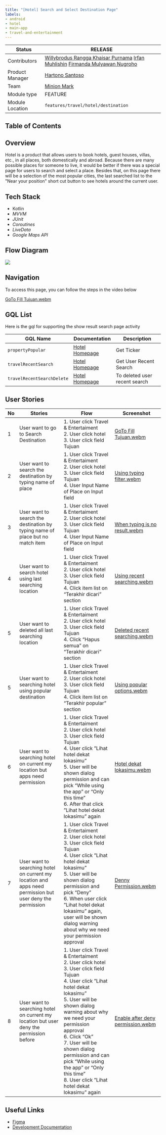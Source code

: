 ```yaml
---
title: "[Hotel] Search and Select Destination Page"
labels:
- android
- hotel
- main-app
- travel-and-entertainment
---
```



| **Status** | <!--start status:GREEN-->RELEASE<!--end status--> |
| --- | --- |
| Contributors | [Willybrodus Rangga Khaisar Purnama](https://tokopedia.atlassian.net/wiki/people/62cb5c393d382dfc9c5f11d2?ref=confluence) [Irfan Muhlishin](https://tokopedia.atlassian.net/wiki/people/5bfe19e5128c7106f57662cc?ref=confluence) [Firmanda Mulyawan Nugroho](https://tokopedia.atlassian.net/wiki/people/5d91c148fdfa560dcc3a040f?ref=confluence)  |
| Product Manager | [Hartono Santoso](https://tokopedia.atlassian.net/wiki/people/5c6f1fc4017b4a53c68aa479?ref=confluence)  |
| Team | [Minion Mark](https://tokopedia.atlassian.net/people/team/54372146-8afa-46e4-8de3-783c53a0cc3b)  |
| Module type | <!--start status:RED-->FEATURE<!--end status--> |
| Module Location | `features/travel/hotel/destination` |

## Table of Contents

<!--toc-->

## Overview

Hotel is a product that allows users to book hotels, guest houses, villas, etc., in all places, both domestically and abroad. Because there are many possible places for someone to live, it would be better if there was a special page for users to search and select a place. Besides that, on this page there will be a selection of the most popular cities, the last searched list to the "Near your position" short cut button to see hotels around the current user.

## Tech Stack

- Kotlin
- *MVVM*
- *JUnit*
- *Coroutines*
- *LiveData*
- *Google Maps API*

## Flow Diagram

![](http://docs-android.tokopedia.net/images/docs/features/Hotel-Search-Selected-Destination.png)

## Navigation

To access this page, you can follow the steps in the video below

[GoTo Fill Tujuan.webm](/wiki/download/attachments/2223047492/GoTo%20Fill%20Tujuan.webm?version=2&modificationDate=1681439204423&cacheVersion=1&api=v2)

## GQL List

Here is the gql for supporting the show result search page activity



| **GQL Name** | **Documentation** | **Description** |
| --- | --- | --- |
| `propertyPopular` | [Hotel Homepage](/wiki/spaces/TR/pages/838631425/Hotel+Homepage#HotelHomepage-PopularDestination) | Get Ticker |
| `travelRecentSearch` | [Hotel Homepage](/wiki/spaces/TR/pages/838631425/Hotel+Homepage#HotelHomepage-RecentSearch)  | Get User Recent Search |
| `travelRecentSearchDelete` | [Hotel Homepage](/wiki/spaces/TR/pages/838631425/Hotel+Homepage#HotelHomepage-Delete)  | To deleted user recent search |

## User Stories



| **No** | **Stories** | **Flow** | **Screenshot** |
| --- | --- | --- | --- |
| 1 | User want to go to Search Destination | 1. User click Travel & Entertaiment<br/>2. User click hotel<br/>3. User click field Tujuan<br/> | [GoTo Fill Tujuan.webm](/wiki/download/attachments/2223047492/GoTo%20Fill%20Tujuan.webm?version=2&modificationDate=1681439204423&cacheVersion=1&api=v2)<br/> |
| 2 | User want to search the destination by typing name of place | 1. User click Travel & Entertaiment<br/>2. User click hotel<br/>3. User click field Tujuan<br/>4. User Input Name of Place on Input field<br/> | [Using typing filter.webm](/wiki/download/attachments/2223047492/Using%20typing%20filter.webm?version=1&modificationDate=1681439289811&cacheVersion=1&api=v2)<br/> |
| 3 | User want to search the destination by typing name of place but no match item | 1. User click Travel & Entertaiment<br/>2. User click hotel<br/>3. User click field Tujuan<br/>4. User Input Name of Place on Input field<br/> | [When typing is no result.webm](/wiki/download/attachments/2223047492/When%20typing%20is%20no%20result.webm?version=1&modificationDate=1681439929477&cacheVersion=1&api=v2)<br/> |
| 4 | User want to search hotel using last searching location  | 1. User click Travel & Entertaiment<br/>2. User click hotel<br/>3. User click field Tujuan<br/>4. Click item list on “Terakhir dicari” section<br/> | [Using recent searching.webm](/wiki/download/attachments/2223047492/Using%20recent%20searching.webm?version=1&modificationDate=1681439634942&cacheVersion=1&api=v2)<br/> |
| 5 | User want to deleted all last searching location | 1. User click Travel & Entertaiment<br/>2. User click hotel<br/>3. User click field Tujuan<br/>4. Click “Hapus semua” on “Terakhir dicari” section<br/> | [Deleted recent searching.webm](/wiki/download/attachments/2223047492/Deleted%20recent%20searching.webm?version=1&modificationDate=1681440070317&cacheVersion=1&api=v2)<br/> |
| 5 | User want to searching hotel using popular destination | 1. User click Travel & Entertaiment<br/>2. User click hotel<br/>3. User click field Tujuan<br/>4. Click item list on “Terakhir popular” section<br/> | [Using popular options.webm](/wiki/download/attachments/2223047492/Using%20popular%20options.webm?version=1&modificationDate=1681439743623&cacheVersion=1&api=v2)<br/> |
| 6 | User want to searching hotel on current my location but apps need permission | 1. User click Travel & Entertaiment<br/>2. User click hotel<br/>3. User click field Tujuan<br/>4. User click ”Lihat hotel dekat lokasimu”<br/>5. User will be shown dialog permission and can pick “While using the app” or “Only this time”<br/>6. After that click ”Lihat hotel dekat lokasimu” again<br/> | [Hotel dekat lokasimu.webm](/wiki/download/attachments/2223047492/Hotel%20dekat%20lokasimu.webm?version=1&modificationDate=1681440312329&cacheVersion=1&api=v2)<br/> |
| 7 | User want to searching hotel on current my location and apps need permission but user deny the permission | 1. User click Travel & Entertaiment<br/>2. User click hotel<br/>3. User click field Tujuan<br/>4. User click ”Lihat hotel dekat lokasimu”<br/>5. User will be shown dialog permission and pick “Deny”<br/>6. When user click ”Lihat hotel dekat lokasimu” again, user will be shown dialog warning about why we need your permission approval<br/> | [Denny Permission.webm](/wiki/download/attachments/2223047492/Denny%20Permission.webm?version=1&modificationDate=1681440506158&cacheVersion=1&api=v2)<br/> |
| 8 | User want to searching hotel on current my location but user deny the permission before | 1. User click Travel & Entertaiment<br/>2. User click hotel<br/>3. User click field Tujuan<br/>4. User click ”Lihat hotel dekat lokasimu”<br/>5. User will be shown dialog warning about why we need your permission approval<br/>6. Click “Ok”<br/>7. User will be shown dialog permission and can pick “While using the app” or “Only this time”<br/>8. User click ”Lihat hotel dekat lokasimu” again<br/> | [Enable after deny permission.webm](/wiki/download/attachments/2223047492/Enable%20after%20deny%20permission.webm?version=1&modificationDate=1681440581460&cacheVersion=1&api=v2)<br/> |

## Useful Links

- [Figma](https://www.figma.com/file/PxEOtpZawpxhw73GqerP5B/%5BUI---M---HOTEL%5D-All-Screens?node-id=0-1668&t=9uXofoyOENUwDfLn-0)
- [Development Documentation](/wiki/spaces/PA/pages/1553498906/Hotel+Search+by+Map)
